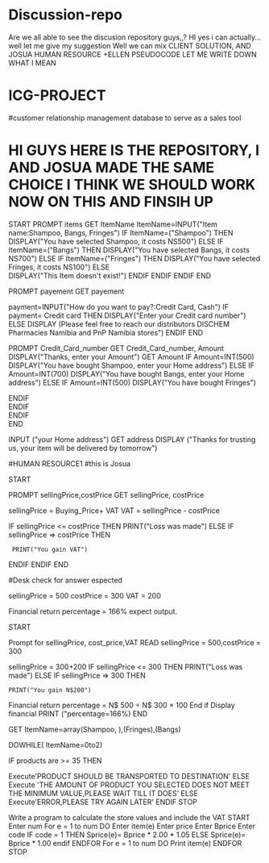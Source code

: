 # Discussion-repo

Are we all able to see the discusion repository guys,,?
HI yes i can actually... well let me give my suggestion
Well we can mix CLIENT SOLUTION, AND JOSUA HUMAN RESOURCE +ELLEN PSEUDOCODE LET ME WRITE DOWN WHAT I MEAN 





# ICG-PROJECT

#customer relationship management database to serve as a sales tool










# HI GUYS HERE IS THE REPOSITORY, I AND JOSUA MADE THE SAME CHOICE I THINK WE SHOULD WORK NOW ON THIS AND FINSIH UP


START
PROMPT items
GET  ItemName
ItemName=INPUT("Item name:Shampoo, Bangs, Fringes")
IF ItemName=("Shampoo") THEN
          DISPLAY("You have selected Shampoo, it costs NS500")
ELSE
    IF ItemName=("Bangs") THEN
          DISPLAY("You have selected Bangs, it costs NS700")
ELSE
    IF ItemName=("Fringes") THEN
          DISPLAY("You have selected Fringes, it costs NS100")
ELSE  
     DISPLAY("This Item doesn't exist!")
ENDIF
ENDIF
ENDIF
END

PROMPT payement
 GET payement

payment=INPUT("How do you want to pay?:Credit Card, Cash")
IF payment= Credit card THEN
                DISPLAY("Enter your Credit card number")
 ELSE DISPLAY  (Please feel free to reach our distributors DISCHEM Pharmacies Namibia and PnP Namibia stores")
 ENDIF
 END
 
 
 PROMPT  Credit_Card_number
 GET Credit_Card_number, Amount
 DISPLAY("Thanks, enter your Amount")
 GET Amount
 IF Amount=INT(500)
            DISPLAY("You have bought Shampoo, enter your Home address")
 ELSE 
      IF Amount=INT(700)
            DISPLAY("You have bought Bangs, enter your Home address")
  ELSE 
        IF Amount=INT(500)
            DISPLAY("You have bought Fringes") 
            
            
ENDIF  
ENDIF  
ENDIF  
END

INPUT ("your Home address")
GET address 
DISPLAY ("Thanks for trusting us, your item will be delivered by tomorrow")
           
            
           
           
 #HUMAN RESOURCE1
 #this is Josua 
 
 
 
 

 
 
 
 
 START

PROMPT  sellingPrice,costPrice
GET     sellingPrice, costPrice

 sellingPrice = Buying_Price+ VAT
 VAT = sellingPrice - costPrice

IF sellingPrice <= costPrice THEN 
    PRINT("Loss was made")
ELSE
   IF sellingPrice => costPrice THEN 
    
     PRINT("You gain VAT")
     
ENDIF
ENDIF
END
     




#Desk check for answer espected

sellingPrice = 500
costPrice =  300
VAT = 200
 
Financial return percentage = 166% expect output.


START

Prompt for sellingPrice, cost_price,VAT
READ sellingPrice =  500,costPrice =  300


sellingPrice = 300+200 
 IF sellingPrice <= 300 THEN
   PRINT("Loss was made")
ELSE
    IF  sellingPrice => 300 THEN
    
    PRINT("You gain N$200")
    


Financial return percentage = N$ 500 ÷ N$ 300 × 100
End if
Display financial 
PRINT ("percentage=166%)
END

 




GET  ItemName=array(Shampoo, ),(Fringes),(Bangs)

DOWHILE( ItemName=0to2)

IF products are >= 35 THEN

Execute'PRODUCT SHOULD BE TRANSPORTED TO DESTINATION'
ELSE
Execute 'THE AMOUNT OF PRODUCT YOU SELECTED DOES NOT MEET THE MINIMUM VALUE,PLEASE WAIT TILL IT DOES'
ELSE
Execute'ERROR,PLEASE TRY AGAIN LATER'
ENDIF
STOP

Write a program to calculate the store values and include the VAT
START
Enter num
For e = 1 to num DO
Enter item(e)
Enter price
Enter Bprice
Enter code
IF code = 1 THEN
Sprice(e)= Bprice * 2.00 * 1.05
ELSE
Sprice(e)= Bprice * 1.00
endif
ENDFOR
For e = 1 to num DO
Print item(e)
ENDFOR
STOP


